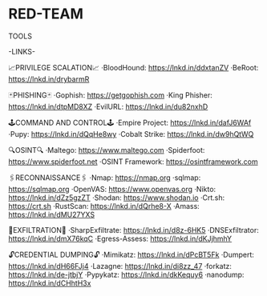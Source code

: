 # RED-TEAM
TOOLS

-LINKS-

📈PRIVILEGE SCALATION📈
·BloodHound: https://lnkd.in/ddxtanZV
·BeRoot: https://lnkd.in/drybarmR

🃏PHISHING🃏
·Gophish: https://getgophish.com
·King Phisher: https://lnkd.in/dtpMD8XZ
·EvilURL: https://lnkd.in/du82nxhD


🕹️COMMAND AND CONTROL🕹️
·Empire Project: https://lnkd.in/dafJ6WAf
·Pupy: https://lnkd.in/dQqHe8wy
·Cobalt Strike: https://lnkd.in/dw9hQtWQ

🔍OSINT🔍
·Maltego: https://www.maltego.com
·Spiderfoot: https://www.spiderfoot.net
·OSINT Framework: https://osintframework.com

🖇️RECONNAISSANCE🖇️
·Nmap: https://nmap.org
·sqlmap: https://sqlmap.org
·OpenVAS: https://www.openvas.org
·Nikto: https://lnkd.in/dZz5gzZT
·Shodan: https://www.shodan.io
·Crt.sh: https://crt.sh
·RustScan: https://lnkd.in/dQrhe8-X
·Amass: https://lnkd.in/dMU27YXS

📌EXFILTRATION📌
·SharpExfiltrate: https://lnkd.in/d8z-6HK5
·DNSExfiltrator: https://lnkd.in/dmX76kqC
·Egress-Assess: https://lnkd.in/dKJjhmhY

🔓CREDENTIAL DUMPING🔓
·Mimikatz: https://lnkd.in/dPcBT5Fk
·Dumpert: https://lnkd.in/dH66FJj4
·Lazagne: https://lnkd.in/di8zz_47
·forkatz: https://lnkd.in/de-jtbjY
·Pypykatz: https://lnkd.in/dkKequy6
·nanodump: https://lnkd.in/dCHhtH3x
